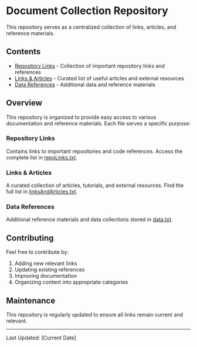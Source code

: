 # Document Collection Repository

This repository serves as a centralized collection of links, articles, and reference materials.

## Contents

- [Repository Links](./repoLinks.txt) - Collection of important repository links and references
- [Links & Articles](./linksAndArticles.txt) - Curated list of useful articles and external resources
- [Data References](./data.txt) - Additional data and reference materials

## Overview

This repository is organized to provide easy access to various documentation and reference materials. Each file serves a specific purpose:

### Repository Links
Contains links to important repositories and code references. Access the complete list in [repoLinks.txt](./repoLinks.txt).

### Links & Articles
A curated collection of articles, tutorials, and external resources. Find the full list in [linksAndArticles.txt](./linksAndArticles.txt).

### Data References
Additional reference materials and data collections stored in [data.txt](./data.txt).

## Contributing

Feel free to contribute by:
1. Adding new relevant links
2. Updating existing references
3. Improving documentation
4. Organizing content into appropriate categories

## Maintenance

This repository is regularly updated to ensure all links remain current and relevant.

---
Last Updated: [Current Date]
